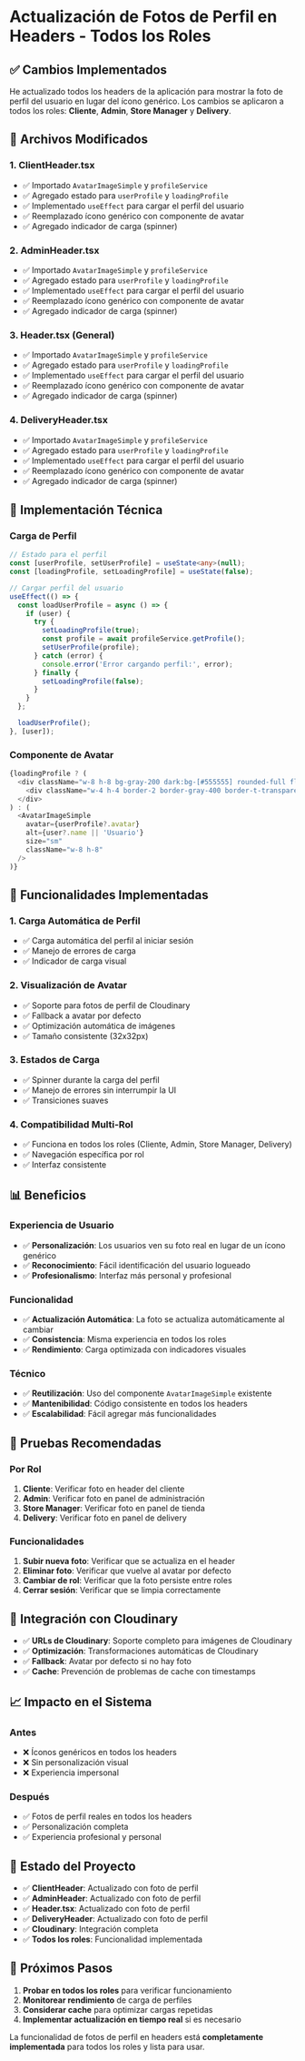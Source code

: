 # Actualización de Fotos de Perfil en Headers - Todos los Roles

## ✅ Cambios Implementados

He actualizado todos los headers de la aplicación para mostrar la foto de perfil del usuario en lugar del ícono genérico. Los cambios se aplicaron a todos los roles: **Cliente**, **Admin**, **Store Manager** y **Delivery**.

## 🔄 Archivos Modificados

### **1. ClientHeader.tsx**
- ✅ Importado `AvatarImageSimple` y `profileService`
- ✅ Agregado estado para `userProfile` y `loadingProfile`
- ✅ Implementado `useEffect` para cargar el perfil del usuario
- ✅ Reemplazado ícono genérico con componente de avatar
- ✅ Agregado indicador de carga (spinner)

### **2. AdminHeader.tsx**
- ✅ Importado `AvatarImageSimple` y `profileService`
- ✅ Agregado estado para `userProfile` y `loadingProfile`
- ✅ Implementado `useEffect` para cargar el perfil del usuario
- ✅ Reemplazado ícono genérico con componente de avatar
- ✅ Agregado indicador de carga (spinner)

### **3. Header.tsx (General)**
- ✅ Importado `AvatarImageSimple` y `profileService`
- ✅ Agregado estado para `userProfile` y `loadingProfile`
- ✅ Implementado `useEffect` para cargar el perfil del usuario
- ✅ Reemplazado ícono genérico con componente de avatar
- ✅ Agregado indicador de carga (spinner)

### **4. DeliveryHeader.tsx**
- ✅ Importado `AvatarImageSimple` y `profileService`
- ✅ Agregado estado para `userProfile` y `loadingProfile`
- ✅ Implementado `useEffect` para cargar el perfil del usuario
- ✅ Reemplazado ícono genérico con componente de avatar
- ✅ Agregado indicador de carga (spinner)

## 🔧 Implementación Técnica

### **Carga de Perfil**
```typescript
// Estado para el perfil
const [userProfile, setUserProfile] = useState<any>(null);
const [loadingProfile, setLoadingProfile] = useState(false);

// Cargar perfil del usuario
useEffect(() => {
  const loadUserProfile = async () => {
    if (user) {
      try {
        setLoadingProfile(true);
        const profile = await profileService.getProfile();
        setUserProfile(profile);
      } catch (error) {
        console.error('Error cargando perfil:', error);
      } finally {
        setLoadingProfile(false);
      }
    }
  };

  loadUserProfile();
}, [user]);
```

### **Componente de Avatar**
```typescript
{loadingProfile ? (
  <div className="w-8 h-8 bg-gray-200 dark:bg-[#555555] rounded-full flex items-center justify-center">
    <div className="w-4 h-4 border-2 border-gray-400 border-t-transparent rounded-full animate-spin"></div>
  </div>
) : (
  <AvatarImageSimple
    avatar={userProfile?.avatar}
    alt={user?.name || 'Usuario'}
    size="sm"
    className="w-8 h-8"
  />
)}
```

## 🎯 Funcionalidades Implementadas

### **1. Carga Automática de Perfil**
- ✅ Carga automática del perfil al iniciar sesión
- ✅ Manejo de errores de carga
- ✅ Indicador de carga visual

### **2. Visualización de Avatar**
- ✅ Soporte para fotos de perfil de Cloudinary
- ✅ Fallback a avatar por defecto
- ✅ Optimización automática de imágenes
- ✅ Tamaño consistente (32x32px)

### **3. Estados de Carga**
- ✅ Spinner durante la carga del perfil
- ✅ Manejo de errores sin interrumpir la UI
- ✅ Transiciones suaves

### **4. Compatibilidad Multi-Rol**
- ✅ Funciona en todos los roles (Cliente, Admin, Store Manager, Delivery)
- ✅ Navegación específica por rol
- ✅ Interfaz consistente

## 📊 Beneficios

### **Experiencia de Usuario**
- ✅ **Personalización**: Los usuarios ven su foto real en lugar de un ícono genérico
- ✅ **Reconocimiento**: Fácil identificación del usuario logueado
- ✅ **Profesionalismo**: Interfaz más personal y profesional

### **Funcionalidad**
- ✅ **Actualización Automática**: La foto se actualiza automáticamente al cambiar
- ✅ **Consistencia**: Misma experiencia en todos los roles
- ✅ **Rendimiento**: Carga optimizada con indicadores visuales

### **Técnico**
- ✅ **Reutilización**: Uso del componente `AvatarImageSimple` existente
- ✅ **Mantenibilidad**: Código consistente en todos los headers
- ✅ **Escalabilidad**: Fácil agregar más funcionalidades

## 🧪 Pruebas Recomendadas

### **Por Rol**
1. **Cliente**: Verificar foto en header del cliente
2. **Admin**: Verificar foto en panel de administración
3. **Store Manager**: Verificar foto en panel de tienda
4. **Delivery**: Verificar foto en panel de delivery

### **Funcionalidades**
1. **Subir nueva foto**: Verificar que se actualiza en el header
2. **Eliminar foto**: Verificar que vuelve al avatar por defecto
3. **Cambiar de rol**: Verificar que la foto persiste entre roles
4. **Cerrar sesión**: Verificar que se limpia correctamente

## 🔄 Integración con Cloudinary

- ✅ **URLs de Cloudinary**: Soporte completo para imágenes de Cloudinary
- ✅ **Optimización**: Transformaciones automáticas de Cloudinary
- ✅ **Fallback**: Avatar por defecto si no hay foto
- ✅ **Cache**: Prevención de problemas de cache con timestamps

## 📈 Impacto en el Sistema

### **Antes**
- ❌ Íconos genéricos en todos los headers
- ❌ Sin personalización visual
- ❌ Experiencia impersonal

### **Después**
- ✅ Fotos de perfil reales en todos los headers
- ✅ Personalización completa
- ✅ Experiencia profesional y personal

## 🎯 Estado del Proyecto

- ✅ **ClientHeader**: Actualizado con foto de perfil
- ✅ **AdminHeader**: Actualizado con foto de perfil
- ✅ **Header.tsx**: Actualizado con foto de perfil
- ✅ **DeliveryHeader**: Actualizado con foto de perfil
- ✅ **Cloudinary**: Integración completa
- ✅ **Todos los roles**: Funcionalidad implementada

## 🚀 Próximos Pasos

1. **Probar en todos los roles** para verificar funcionamiento
2. **Monitorear rendimiento** de carga de perfiles
3. **Considerar cache** para optimizar cargas repetidas
4. **Implementar actualización en tiempo real** si es necesario

La funcionalidad de fotos de perfil en headers está **completamente implementada** para todos los roles y lista para usar.
